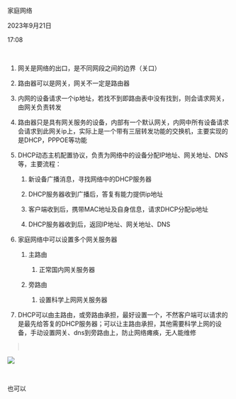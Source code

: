 家庭网络

2023年9月21日

17:08

 

1.  网关是网络的出口，是不同网段之间的边界（关口）

2.  路由器可以是网关，网关不一定是路由器

3.  内网的设备请求一个ip地址，若找不到即路由表中没有找到，则会请求网关，由网关负责转发

4.  路由器只是具有网关服务的设备，内部有一个默认网关，内网中所有设备请求会请求到此网关ip上，实际上是一个带有三层转发功能的交换机，主要实现的是DHCP，PPPOE等功能

5.  DHCP动态主机配置协议，负责为网络中的设备分配IP地址、网关地址、DNS等，主要流程：

    1.  新设备广播消息，寻找网络中的DHCP服务器

    2.  DHCP服务器收到广播后，答复有能力提供ip地址

    3.  客户端收到后，携带MAC地址及自身信息，请求DHCP分配ip地址

    4.  DHCP服务器收到后，返回IP地址、网关地址、DNS

6.  家庭网络中可以设置多个网关服务器

    1.  主路由

        1.  正常国内网关服务器

    2.  旁路由

        1.  设置科学上网网关服务器

7.  DHCP可以由主路由，或旁路由承担，最好设置一个，不然客户端可以请求的是最先给答复的DHCP服务器；可以让主路由承担，其他需要科学上网的设备，手动设置网关、dns到旁路由上，防止网络瘫痪，无人能维修

>  

![](004_家庭网络_000.png)

 

也可以
